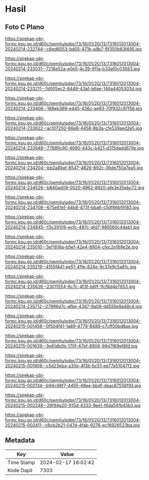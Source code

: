 # Hasil

## Foto C Plano

https://sirekap-obj-formc.kpu.go.id/d60c/pemilu/pdpr/73/16/01/20/13/7316012013004-20240214-232744--c8ed6053-bd05-471b-a9b7-6f350b83f495.jpg

https://sirekap-obj-formc.kpu.go.id/d60c/pemilu/pdpr/73/16/01/20/13/7316012013004-20240214-233031--7218e52a-e0e5-4c39-911a-b33af0c03583.jpg

https://sirekap-obj-formc.kpu.go.id/d60c/pemilu/pdpr/73/16/01/20/13/7316012013004-20240214-233211--7d005ec2-8449-43a1-b6ae-146a4405303d.jpg

https://sirekap-obj-formc.kpu.go.id/d60c/pemilu/pdpr/73/16/01/20/13/7316012013004-20240214-233406--188eb369-e445-436c-ae93-70f932c97f56.jpg

https://sirekap-obj-formc.kpu.go.id/d60c/pemilu/pdpr/73/16/01/20/13/7316012013004-20240214-233622--ac107250-66e8-4458-8b3a-cfe539aed2e5.jpg

https://sirekap-obj-formc.kpu.go.id/d60c/pemilu/pdpr/73/16/01/20/13/7316012013004-20240214-233948--77889c90-4690-443c-b421-d315dadd679e.jpg

https://sirekap-obj-formc.kpu.go.id/d60c/pemilu/pdpr/73/16/01/20/13/7316012013004-20240214-234204--bb2a89af-8547-4626-892c-36de750a7ea5.jpg

https://sirekap-obj-formc.kpu.go.id/d60c/pemilu/pdpr/73/16/01/20/13/7316012013004-20240214-234526--b840ad09-0520-4962-8920-afe3e35ebc72.jpg

https://sirekap-obj-formc.kpu.go.id/d60c/pemilu/pdpr/73/16/01/20/13/7316012013004-20240214-234708--675e61e1-44b8-473f-bba6-c5df66bf9183.jpg

https://sirekap-obj-formc.kpu.go.id/d60c/pemilu/pdpr/73/16/01/20/13/7316012013004-20240214-234845--f3c39109-ecfc-487c-afd7-989560c44eb1.jpg

https://sirekap-obj-formc.kpu.go.id/d60c/pemilu/pdpr/73/16/01/20/13/7316012013004-20240214-235010--3ef1816a-b5ef-42e4-8904-cfec2e169e2e.jpg

https://sirekap-obj-formc.kpu.go.id/d60c/pemilu/pdpr/73/16/01/20/13/7316012013004-20240214-235219--4155f4d1-ee51-41fe-824e-9c37e9c5a81c.jpg

https://sirekap-obj-formc.kpu.go.id/d60c/pemilu/pdpr/73/16/01/20/13/7316012013004-20240214-235626--23011554-6c7c-4f3f-b6ff-1fcf8d4e7653.jpg

https://sirekap-obj-formc.kpu.go.id/d60c/pemilu/pdpr/73/16/01/20/13/7316012013004-20240214-235712--27996d7c-afbe-43d7-9a09-dd556e9a48c4.jpg

https://sirekap-obj-formc.kpu.go.id/d60c/pemilu/pdpr/73/16/01/20/13/7316012013004-20240215-001458--0f504f41-1a89-4779-8489-c7cff00bd8ae.jpg

https://sirekap-obj-formc.kpu.go.id/d60c/pemilu/pdpr/73/16/01/20/13/7316012013004-20240215-001639--3e81db0b-170f-47bf-8906-99d7f69ef8fd.jpg

https://sirekap-obj-formc.kpu.go.id/d60c/pemilu/pdpr/73/16/01/20/13/7316012013004-20240215-001908--c5d23eba-a30e-4f3b-bc51-ee77a51047f2.jpg

https://sirekap-obj-formc.kpu.go.id/d60c/pemilu/pdpr/73/16/01/20/13/7316012013004-20240215-002134--b94c98f7-4455-48ee-bbdf-deac87556f93.jpg

https://sirekap-obj-formc.kpu.go.id/d60c/pemilu/pdpr/73/16/01/20/13/7316012013004-20240215-002248--29f94e20-915d-4333-9ee1-f4da54fb45b3.jpg

https://sirekap-obj-formc.kpu.go.id/d60c/pemilu/pdpr/73/16/01/20/13/7316012013004-20240215-002411--c6cb2b21-047d-4fab-9276-ec16926523ba.jpg


## Metadata

| Key        | Value               |
| ---------- | ------------------- |
| Time Stamp | 2024-02-17 16:02:42 |
| Kode Dapil | 7303                |



